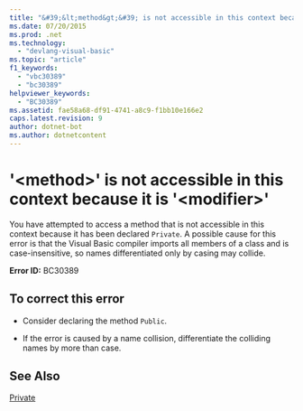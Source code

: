 ```yaml
---
title: "&#39;&lt;method&gt;&#39; is not accessible in this context because it is &#39;&lt;modifier&gt;&#39;"
ms.date: 07/20/2015
ms.prod: .net
ms.technology: 
  - "devlang-visual-basic"
ms.topic: "article"
f1_keywords: 
  - "vbc30389"
  - "bc30389"
helpviewer_keywords: 
  - "BC30389"
ms.assetid: fae58a68-df91-4741-a8c9-f1bb10e166e2
caps.latest.revision: 9
author: dotnet-bot
ms.author: dotnetcontent
---
```

# &#39;&lt;method&gt;&#39; is not accessible in this context because it is &#39;&lt;modifier&gt;&#39;
You have attempted to access a method that is not accessible in this context because it has been declared `Private`. A possible cause for this error is that the Visual Basic compiler imports all members of a class and is case-insensitive, so names differentiated only by casing may collide.  
  
 **Error ID:** BC30389  
  
## To correct this error  
  
-   Consider declaring the method `Public`.  
  
-   If the error is caused by a name collision, differentiate the colliding names by more than case.  
  
## See Also  
 [Private](../../visual-basic/language-reference/modifiers/private.md)
